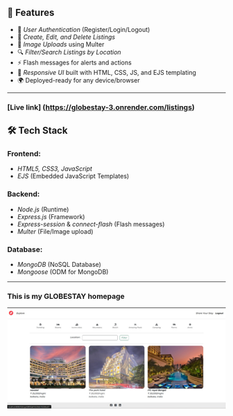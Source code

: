 ## 🌟 Features

- 🔑 *User Authentication* (Register/Login/Logout)
- 🏨 *Create, Edit, and Delete Listings*
- 📸 *Image Uploads* using Multer
- 🔍 *Filter/Search Listings by Location*
- ⚡ Flash messages for alerts and actions
- 🎨 *Responsive UI* built with HTML, CSS, JS, and EJS templating
- 🌍 Deployed-ready for any device/browser

---
 ### [Live link] (https://globestay-3.onrender.com/listings)
## 🛠 Tech Stack

### Frontend:
- *HTML5, CSS3, JavaScript*
- *EJS* (Embedded JavaScript Templates)

### Backend:
- *Node.js* (Runtime)
- *Express.js* (Framework)
- *Express-session* & *connect-flash* (Flash messages)
- *Multer* (File/Image upload)

### Database:
- *MongoDB* (NoSQL Database)
- *Mongoose* (ODM for MongoDB)

---
### This is my GLOBESTAY homepage

![Homepage Screenshot](/GLOBESTAY.jpg)

















